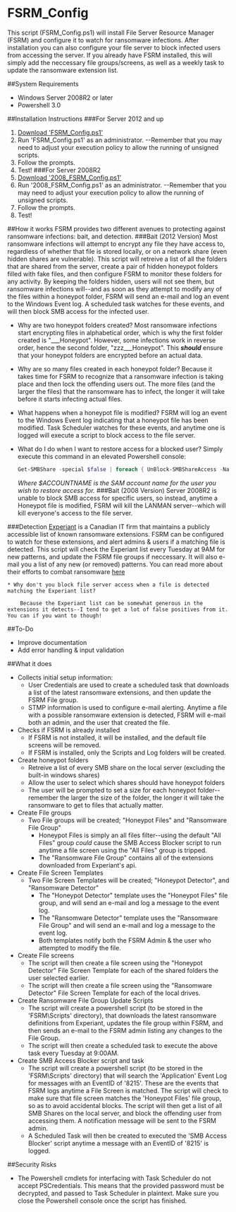 # FSRM_Config

This script (FSRM_Config.ps1) will install File Server Resource Manager (FSRM) and configure it to watch for ransomware infections. After installation you can also configure your file server to block infected users from accessing the server. 
If you already have FSRM installed, this will simply add the neccessary file groups/screens, as well as a weekly task to update the ransomware extension list. 

##System Requirements
* Windows Server 2008R2 or later
* Powershell 3.0 

##Installation Instructions
###For Server 2012 and up
1. [Download 'FSRM_Config.ps1'](https://github.com/areynolds77/FSRM_Config/blob/master/FSRM_Config.ps1)  
2. Run 'FSRM_Config.ps1' as an administrator.
    --Remember that you may need to adjust your execution policy to allow the running of unsigned scripts.
3. Follow the prompts.
4. Test!
###For Server 2008R2
1. [Download '2008_FSRM_Config.ps1'](https://github.com/areynolds77/FSRM_Config/blob/master/2008_FSRM_Config.ps1)
2. Run '2008_FSRM_Config.ps1' as an administrator.
    --Remember that you may need to adjust your execution policy to allow the running of unsigned scripts.
3. Follow the prompts.
4. Test!

##How it works 
FSRM provides two different avenues to protecting against ransomware infections: bait, and detection. 
###Bait (2012 Version)
Most ransomware infections will attempt to encrypt any file they have access to, regardless of whether that file is stored locally, or on a network share (even hidden shares are vulnerable).
This script will retreive a list of all the folders that are shared from the server, create a pair of hidden honeypot folders filled with fake files, and then configure FSRM to monitor these folders for any activity. 
By keeping the folders hidden, users will not see them, but ransomware infections will--and as soon as they attempt to modify any of the files within a honeypot folder, FSRM will send an e-mail and log an event to the Windows Event log. 
A scheduled task watches for these events, and will then block SMB access for the infected user.

* Why are two honeypot folders created? 
    Most ransomware infections start encrypting files in alphabetical order, which is why the first folder created is "___Honeypot". However, some infections work in reverse order, hence the second folder, "zzz___Honeypot". 
    This ***should*** ensure that your honeypot folders are encrypted before an actual data.
* Why are so many files created in each honeypot folder? 
    Because it takes time for FSRM to recognize that a ransomware infection is taking place and then lock the offending users out. The more files (and the larger the files) that the ransomware has to infect, the longer it will take before it starts infecting actual files.
* What happens when a honeypot file is modified? 
    FSRM will log an event to the Windows Event log indicating that a honeypot file has been modified. Task Scheduler watches for these events, and anytime one is logged will execute a script to block access to the file server.
* What do I do when I want to restore access for a blocked user? 
    Simply execute this command in an elevated Powershell console: 

    ```powershell
    Get-SMBShare -special $false | foreach { UnBlock-SMBShareAccess -Name $_.Name -AccountName $ACCOUNTNAME -force}
    ```

    *Where $ACCOUNTNAME is the SAM account name for the user you wish to restore access for.*
###Bait (2008 Version)
Server 2008R2 is unable to block SMB access for specific users, so instead, anytime a Honeypot file is modified, FSRM will kill the LANMAN server--which will kill everyone's access to the file server.

###Detection
[Experiant](http://experiant.ca/) is a Canadian IT firm that maintains a publicly accessible list of known ransomware extensions. FSRM can be configured to watch for these extensions, and alert admins & users if a matching file is detected. 
This script will check the Experiant list every Tuesday at 9AM for new patterns, and update the FSRM file groups if neccessary. It will also e-mail you a list of any new (or removed) patterns.
You can read more about their efforts to combat ransomware [here](https://fsrm.experiant.ca/) 

    * Why don't you block file server access when a file is detected matching the Experiant list? 

        Because the Experiant list can be somewhat generous in the extensions it detects--I tend to get a lot of false positives from it. You can if you want to though!

##To-Do
* Improve documentation
* Add error handling & input validation

##What it does
* Collects initial setup information:
    * User Credentials are used to create a scheduled task that downloads a list of  the latest ransomware extensions, and then update the FSRM File group.
    * STMP information is used to configure e-mail alerting. Anytime a file with a possible ransomware extension is detected, FSRM will e-mail both an admin, and the user that created the file. 
* Checks if FSRM is already installed
     * If FSRM is not installed, it will be installed, and the default file screens will be removed.
     * If FSRM is installed, only the Scripts and Log folders will be created.
* Create honeypot folders
    * Retreive a list of every SMB share on the local server (excluding the built-in windows shares)
    * Allow the user to select which shares should have honeypot folders
    * The user will be prompted to set a size for each honeypot folder--remember the larger the size of the folder, the longer it will take the ransomware to get to files that actually matter.
* Create File groups
    * Two File groups will be created; "Honeypot Files" and "Ransomware File Group"
        * Honeypot Files is simply an all files filter--using the default "All Files" group *could* cause the SMB Access Blocker script to run anytime a file screen using the "All Files" group is tripped.
        * The "Ransomware File Group" contains all of the extensions downloaded from Experiant's api. 
* Create File Screen Templates
    * Two File Screen Templates will be created; "Honeypot Detector", and "Ransomware Detector" 
        * The "Honeypot Detector" template uses the "Honeypot Files" file group, and will send an e-mail and log a message to the event log.
        * The "Ransomware Detector" template uses the "Ransomware File Group" and will send an e-mail and log a message to the event log.
        * Both templates notify both the FSRM Admin & the user who attempted to modify the file. 
* Create File screens
    * The script will then create a file screen using the "Honeypot Detector" File Screen Template for each of the shared folders the user selected earlier.
    * The script will then create a file screen using the "Ransomware Detector" File Screen Template for each of the local drives.
* Create Ransomware File Group Update Scripts
    * The script will create a powershell script (to be stored in the 'FSRM\Scripts' directory), that downloads the latest ransomware definitions from Experiant, updates the file group within FSRM, and then sends an e-mail to the FSRM admin listing any changes to the File Group.
    * The script will then create a scheduled task to execute the above task every Tuesday at 9:00AM.
* Create SMB Access Blocker script and task
    * The script will create a powershell script (to be stored in the 'FSRM\Scripts' directory) that will search the 'Application' Event Log for messages with an EventID of '8215'. 
    These are the events that FSRM logs anytime a File Screen is matched. The script will check to make sure that file screen matches the 'Honeypot Files' file group, so as to avoid accidental blocks.
    The script will then get a list of all SMB Shares on the local server, and block the offending user from accessing them. A notification message will be sent to the FSRM admin.
    * A Scheduled Task will then be created to executed the 'SMB Access Blocker' script anytime a message with an EventID of '8215' is logged.

##Security Risks
* The Powershell cmdlets for interfacing with Task Scheduler do not accept PSCredentials. This means that the provided password must be decrypted, and passed to Task Scheduler in plaintext. Make sure you close the Powershell console once the script has finished.




        

